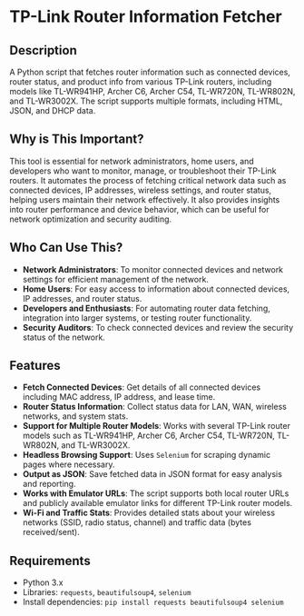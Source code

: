# TP-Link Router Information Fetcher

## Description

A Python script that fetches router information such as connected devices, router status, and product info from various TP-Link routers, including models like TL-WR941HP, Archer C6, Archer C54, TL-WR720N, TL-WR802N, and TL-WR3002X. The script supports multiple formats, including HTML, JSON, and DHCP data.

## Why is This Important?

This tool is essential for network administrators, home users, and developers who want to monitor, manage, or troubleshoot their TP-Link routers. It automates the process of fetching critical network data such as connected devices, IP addresses, wireless settings, and router status, helping users maintain their network effectively. It also provides insights into router performance and device behavior, which can be useful for network optimization and security auditing.

## Who Can Use This?

- **Network Administrators**: To monitor connected devices and network settings for efficient management of the network.
- **Home Users**: For easy access to information about connected devices, IP addresses, and router status.
- **Developers and Enthusiasts**: For automating router data fetching, integration into larger systems, or testing router functionality.
- **Security Auditors**: To check connected devices and review the security status of the network.

## Features

- **Fetch Connected Devices**: Get details of all connected devices including MAC address, IP address, and lease time.
- **Router Status Information**: Collect status data for LAN, WAN, wireless networks, and system stats.
- **Support for Multiple Router Models**: Works with several TP-Link router models such as TL-WR941HP, Archer C6, Archer C54, TL-WR720N, TL-WR802N, and TL-WR3002X.
- **Headless Browsing Support**: Uses `Selenium` for scraping dynamic pages where necessary.
- **Output as JSON**: Save fetched data in JSON format for easy analysis and reporting.
- **Works with Emulator URLs**: The script supports both local router URLs and publicly available emulator links for different TP-Link router models.
- **Wi-Fi and Traffic Stats**: Provides detailed stats about your wireless networks (SSID, radio status, channel) and traffic data (bytes received/sent).

## Requirements

- Python 3.x
- Libraries: `requests`, `beautifulsoup4`, `selenium`
- Install dependencies: `pip install requests beautifulsoup4 selenium`

